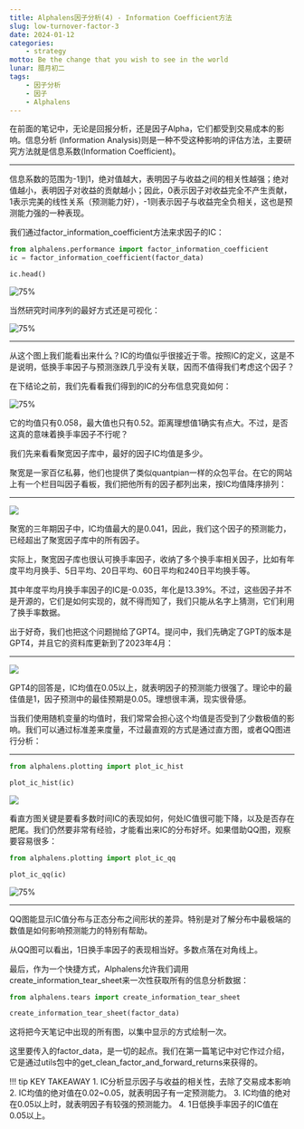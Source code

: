 ```yaml
---
title: Alphalens因子分析(4) - Information Coefficient方法
slug: low-turnover-factor-3
date: 2024-01-12
categories: 
    - strategy
motto: Be the change that you wish to see in the world
lunar: 腊月初二
tags: 
    - 因子分析
    - 因子
    - Alphalens
---
```



在前面的笔记中，无论是回报分析，还是因子Alpha，它们都受到交易成本的影响。信息分析 (Information Analysis)则是一种不受这种影响的评估方法，主要研究方法就是信息系数(Information Coefficient)。

<!--more-->

---

信息系数的范围为-1到1，绝对值越大，表明因子与收益之间的相关性越强；绝对值越小，表明因子对收益的贡献越小；因此，0表示因子对收益完全不产生贡献，1表示完美的线性关系（预测能力好），-1则表示因子与收益完全负相关，这也是预测能力强的一种表现。

我们通过factor_information_coefficient方法来求因子的IC：

```python
from alphalens.performance import factor_information_coefficient
ic = factor_information_coefficient(factor_data)

ic.head()
```

![75%](https://images.jieyu.ai/images/2024/01/alphalens-ic.jpg)

当然研究时间序列的最好方式还是可视化：

![75%](https://images.jieyu.ai/images/2024/01/alphalens-ic-plot.jpg)

---

从这个图上我们能看出来什么？IC的均值似乎很接近于零。按照IC的定义，这是不是说明，低换手率因子与预测涨跌几乎没有关联，因而不值得我们考虑这个因子？

在下结论之前，我们先看看我们得到的IC的分布信息究竟如何：

![75%](https://images.jieyu.ai/images/2024/01/alphalens-ic-describe.jpg)

它的均值只有0.058，最大值也只有0.52。距离理想值1确实有点大。不过，是否这真的意味着换手率因子不行呢？

我们先来看看聚宽因子库中，最好的因子IC均值是多少。

聚宽是一家百亿私募，他们也提供了类似quantpian一样的众包平台。在它的网站上有一个栏目叫因子看板，我们把他所有的因子都列出来，按IC均值降序排列：

---


![](https://images.jieyu.ai/images/2024/01/alphalens-jq-factor-panel.jpg)


聚宽的三年期因子中，IC均值最大的是0.041，因此，我们这个因子的预测能力，已经超出了聚宽因子库中的所有因子。

实际上，聚宽因子库也很认可换手率因子，收纳了多个换手率相关因子，比如有年度平均月换手、5日平均、20日平均、60日平均和240日平均换手等。

其中年度平均月换手率因子的IC是-0.035，年化是13.39%。不过，这些因子并不是开源的，它们是如何实现的，就不得而知了，我们只能从名字上猜测，它们利用了换手率数据。

出于好奇，我们也把这个问题抛给了GPT4。提问中，我们先确定了GPT的版本是GPT4，并且它的资料库更新到了2023年4月：

---

![](https://images.jieyu.ai/images/2024/01/alphalens-gpt4-ic.jpg)

GPT4的回答是，IC均值在0.05以上，就表明因子的预测能力很强了。理论中的最佳值是1，因子预测中的最佳预期是0.05。理想很丰满，现实很骨感。

当我们使用随机变量的均值时，我们常常会担心这个均值是否受到了少数极值的影响。我们可以通过标准差来度量，不过最直观的方式是通过直方图，或者QQ图进行分析：

---

```python
from alphalens.plotting import plot_ic_hist

plot_ic_hist(ic)
```

![](https://images.jieyu.ai/images/2024/01/alphalens-ic-hist.jpg)

看直方图关键是要看多数时间IC的表现如何，何处IC值很可能下降，以及是否存在肥尾。我们仍然要非常有经验，才能看出来IC的分布好坏。如果借助QQ图，观察要容易很多：

```python
from alphalens.plotting import plot_ic_qq

plot_ic_qq(ic)
```

![75%](https://images.jieyu.ai/images/2024/01/alphalens-ic-qq.jpg)

---

QQ图能显示IC值分布与正态分布之间形状的差异。特别是对了解分布中最极端的数值是如何影响预测能力的特别有帮助。

从QQ图可以看出，1日换手率因子的表现相当好。多数点落在对角线上。

最后，作为一个快捷方式，Alphalens允许我们调用create_information_tear_sheet来一次性获取所有的信息分析数据：

```python
from alphalens.tears import create_information_tear_sheet

create_information_tear_sheet(factor_data)
```

这将把今天笔记中出现的所有图，以集中显示的方式绘制一次。

这里要传入的factor_data，是一切的起点。我们在第一篇笔记中对它作过介绍，它是通过utils包中的get_clean_factor_and_forward_returns来获得的。

!!! tip KEY TAKEAWAY
    1. IC分析显示因子与收益的相关性，去除了交易成本影响
    2. IC均值的绝对值在0.02~0.05，就表明因子有一定预测能力。
    3. IC均值的绝对在0.05以上时，就表明因子有较强的预测能力。
    4. 1日低换手率因子的IC值在0.05以上。
